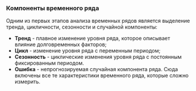 ### Компоненты временного ряда
Одним из первых этапов анализа временных рядов является выделение тренда, цикличности, сезонности и случайной компоненты:

* **Тренд** - плавное изменение уровня ряда, которое описывает влияние долговременных факторов;
* **Цикл** - изменение уровня ряда с переменным периодом;
* **Сезонность** - циклические изменения уровня ряда с постоянным фиксированным периодом.
* **Ошибка** - непрогнозируемая случайная компонента ряда. Сюда включены все те характеристики временного ряда, которые сложно измерить.
